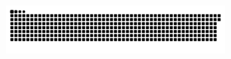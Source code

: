 <picture>
  <source media="(prefers-color-scheme: dark)" srcset="https://raw.githubusercontent.com/MarineHakobyan/MarineHakobyan/e019fd828746a3da86f87784e6e0364a766c247f/github-contribution-grid-snake-dark.svg" />
  <source media="(prefers-color-scheme: light)" srcset="https://raw.githubusercontent.com/MarineHakobyan/MarineHakobyan/e019fd828746a3da86f87784e6e0364a766c247f/github-contribution-grid-snake.svg" />
  <img alt="github-snake" src="https://raw.githubusercontent.com/MarineHakobyan/MarineHakobyan/e019fd828746a3da86f87784e6e0364a766c247f/github-contribution-grid-snake-dark.svg" />
</picture>
